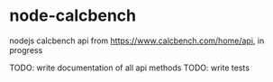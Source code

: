 # node-calcbench
nodejs calcbench api from https://www.calcbench.com/home/api, in progress

TODO: write documentation of all api methods
TODO: write tests

